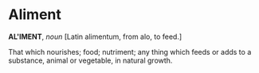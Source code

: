 # Aliment

**AL'IMENT**, _noun_ \[Latin alimentum, from alo, to feed.\]

That which nourishes; food; nutriment; any thing which feeds or adds to a substance, animal or vegetable, in natural growth.